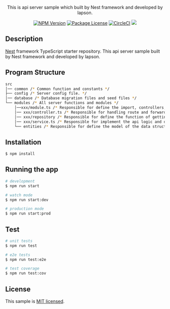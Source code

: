 <p align="center"> This is api server sample which built by Nest framework and developed by lapson.</p>

<p align="center">
<a href="https://www.npmjs.com/~nestjscore" target="_blank"><img src="https://img.shields.io/npm/v/@nestjs/core.svg" alt="NPM Version" /></a>
<a href="https://www.npmjs.com/~nestjscore" target="_blank"><img src="https://img.shields.io/npm/l/@nestjs/core.svg" alt="Package License" /></a>
<a href="https://circleci.com/gh/nestjs/nest" target="_blank"><img src="https://img.shields.io/circleci/build/github/nestjs/nest/master" alt="CircleCI" /></a>
  <a href="https://paypal.me/lapsonwor" target="_blank"><img src="https://img.shields.io/badge/Donate-PayPal-ff3f59.svg"/></a>
</p>

## Description

[Nest](https://github.com/nestjs/nest) framework TypeScript starter repository. This api server sample built by Nest framework and developed by lapson.

## Program Structure

```bash
src
│── common /* Common function and constants */
├── config /* Server config file. */
│── database /* Database migration files and seed files */
└── modules /* All server functions and modules */
    │──xxx/module.ts /* Responsible for define the import, controllers, providers and exports for this module*/
    │── xxx/controller.ts /* Responsible for handling route and forwarding to the service. */
    │── xxx/repository /* Responsible for define the function of getting data from database and return the result. */
    │── xxx/service.ts /* Responsible for implement the api logic and data operation. */
    └── entities /* Responsible for define the model of the data structure for Typeorm. */
```


## Installation

```bash
$ npm install
```

## Running the app

```bash
# development
$ npm run start

# watch mode
$ npm run start:dev

# production mode
$ npm run start:prod
```

## Test

```bash
# unit tests
$ npm run test

# e2e tests
$ npm run test:e2e

# test coverage
$ npm run test:cov
```
## License

This sample is [MIT licensed](LICENSE).
